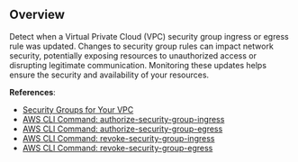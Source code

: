 ## Overview

Detect when a Virtual Private Cloud (VPC) security group ingress or egress rule was updated. Changes to security group rules can impact network security, potentially exposing resources to unauthorized access or disrupting legitimate communication. Monitoring these updates helps ensure the security and availability of your resources.

**References**:
- [Security Groups for Your VPC](https://docs.aws.amazon.com/vpc/latest/userguide/VPC_SecurityGroups.html)
- [AWS CLI Command: authorize-security-group-ingress](https://awscli.amazonaws.com/v2/documentation/api/latest/reference/ec2/authorize-security-group-ingress.html)
- [AWS CLI Command: authorize-security-group-egress](https://awscli.amazonaws.com/v2/documentation/api/latest/reference/ec2/authorize-security-group-egress.html)
- [AWS CLI Command: revoke-security-group-ingress](https://awscli.amazonaws.com/v2/documentation/api/latest/reference/ec2/revoke-security-group-ingress.html)
- [AWS CLI Command: revoke-security-group-egress](https://awscli.amazonaws.com/v2/documentation/api/latest/reference/ec2/revoke-security-group-egress.html)
